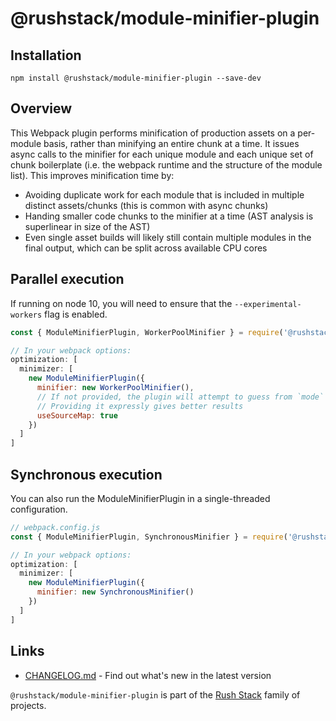 # @rushstack/module-minifier-plugin

## Installation

`npm install @rushstack/module-minifier-plugin --save-dev`

## Overview

This Webpack plugin performs minification of production assets on a per-module basis, rather than minifying an entire chunk at a time.
It issues async calls to the minifier for each unique module and each unique set of chunk boilerplate (i.e. the webpack runtime and the structure of the module list).
This improves minification time by:
- Avoiding duplicate work for each module that is included in multiple distinct assets/chunks (this is common with async chunks)
- Handing smaller code chunks to the minifier at a time (AST analysis is superlinear in size of the AST)
- Even single asset builds will likely still contain multiple modules in the final output, which can be split across available CPU cores

## Parallel execution
If running on node 10, you will need to ensure that the `--experimental-workers` flag is enabled.

```js
const { ModuleMinifierPlugin, WorkerPoolMinifier } = require('@rushstack/module-minifier-plugin');

// In your webpack options:
optimization: [
  minimizer: [
    new ModuleMinifierPlugin({
      minifier: new WorkerPoolMinifier(),
      // If not provided, the plugin will attempt to guess from `mode` and `devtool`.
      // Providing it expressly gives better results
      useSourceMap: true
    })
  ]
]
```

## Synchronous execution
You can also run the ModuleMinifierPlugin in a single-threaded configuration.

```js
// webpack.config.js
const { ModuleMinifierPlugin, SynchronousMinifier } = require('@rushstack/module-minifier-plugin');

// In your webpack options:
optimization: [
  minimizer: [
    new ModuleMinifierPlugin({
      minifier: new SynchronousMinifier()
    })
  ]
]
```

## Links

- [CHANGELOG.md](
  https://github.com/microsoft/rushstack/blob/master/webpack/module-minifier-plugin/CHANGELOG.md) - Find
  out what's new in the latest version

`@rushstack/module-minifier-plugin` is part of the [Rush Stack](https://rushstack.io/) family of projects.
